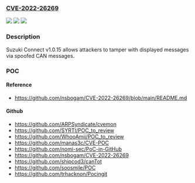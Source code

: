 ### [CVE-2022-26269](https://cve.mitre.org/cgi-bin/cvename.cgi?name=CVE-2022-26269)
![](https://img.shields.io/static/v1?label=Product&message=n%2Fa&color=blue)
![](https://img.shields.io/static/v1?label=Version&message=n%2Fa&color=blue)
![](https://img.shields.io/static/v1?label=Vulnerability&message=n%2Fa&color=brighgreen)

### Description

Suzuki Connect v1.0.15 allows attackers to tamper with displayed messages via spoofed CAN messages.

### POC

#### Reference
- https://github.com/nsbogam/CVE-2022-26269/blob/main/README.md

#### Github
- https://github.com/ARPSyndicate/cvemon
- https://github.com/SYRTI/POC_to_review
- https://github.com/WhooAmii/POC_to_review
- https://github.com/manas3c/CVE-POC
- https://github.com/nomi-sec/PoC-in-GitHub
- https://github.com/nsbogam/CVE-2022-26269
- https://github.com/shipcod3/canTot
- https://github.com/soosmile/POC
- https://github.com/trhacknon/Pocingit

